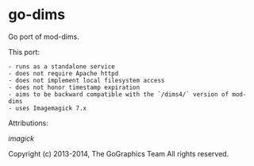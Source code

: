 # go-dims

Go port of mod-dims.

This port:

    - runs as a standalone service
    - does not require Apache httpd
    - does not implement local filesystem access
    - does not honor timestamp expiration
    - aims to be backward compatible with the `/dims4/` version of mod-dims
    - uses Imagemagick 7.x

Attributions:

*imagick*

Copyright (c) 2013-2014, The GoGraphics Team
All rights reserved.